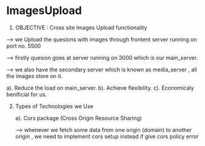 # ImagesUpload

1. OBJECTIVE : Cross site Images Upload functionality

--> we Upload the quesions with images through frontent server running on port no. 5500

--> firstly quesion goes at server running on 3000 which is our main_server.

--> we also have the secondary server which is known as media_server , all the images store on it.

<!----- With the help of secondary Server ------>

a). Reduce the load on main_server.
b). Achieve flexibility.
c). Economicaly benificial for us.

<!-- OBJECTIVE ENDS HERE -->

2. Types of Technologies we Use

   a). Cors package (Cross Origin Resource Sharing)

   --> whenever we fetch some data from one origin (domain) to another origin , we need to implement cors setup instead if give cors policy error
